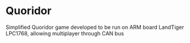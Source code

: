 # Quoridor
Simplified Quoridor game developed to be run on ARM board LandTiger LPC1768, allowing multiplayer through CAN bus
